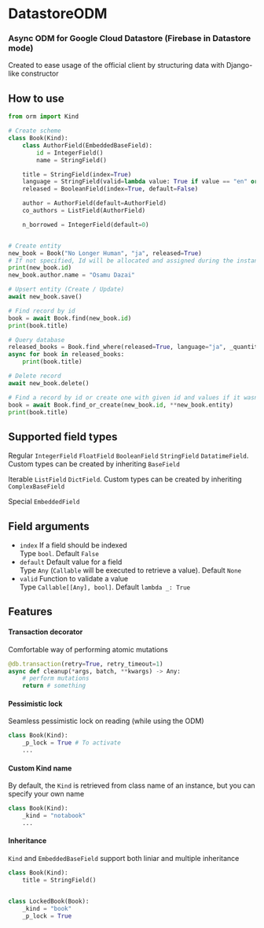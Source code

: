 # DatastoreODM
### Async ODM for Google Cloud Datastore (Firebase in Datastore mode)

Created to ease usage of the official client by structuring data with Django-like constructor

## How to use
```python
from orm import Kind

# Create scheme
class Book(Kind):
    class AuthorField(EmbeddedBaseField):
        id = IntegerField()
        name = StringField()

    title = StringField(index=True)
    language = StringField(valid=lambda value: True if value == "en" or value == "ja" else False, default="other")
    released = BooleanField(index=True, default=False)

    author = AuthorField(default=AuthorField)
    co_authors = ListField(AuthorField)

    n_borrowed = IntegerField(default=0)


# Create entity
new_book = Book("No Longer Human", "ja", released=True)
# If not specified, Id will be allocated and assigned during the instance creation
print(new_book.id)
new_book.author.name = "Osamu Dazai"

# Upsert entity (Create / Update)
await new_book.save()

# Find record by id
book = await Book.find(new_book.id)
print(book.title)

# Query database
released_books = Book.find_where(released=True, language="ja", _quantity=3)
async for book in released_books:
    print(book.title)

# Delete record
await new_book.delete()

# Find a record by id or create one with given id and values if it wasn't found
book = await Book.find_or_create(new_book.id, **new_book.entity)
print(book.title)
```

## Supported field types
Regular `IntegerField`  `FloatField`  `BooleanField`  `StringField`  `DatatimeField`. Custom types can be created by inheriting `BaseField`


Iterable `ListField`  `DictField`. Custom types can be created by inheriting `ComplexBaseField`


Special `EmbeddedField`  


## Field arguments
- `index` If a field should be indexed  
    Type `bool`. Default `False`  
- `default` Default value for a field  
    Type `Any` (`Callable` will be executed to retrieve a value). Default `None`  
- `valid` Function to validate a value  
    Type `Callable[[Any], bool]`. Default `lambda _: True`  

## Features
#### Transaction decorator
Comfortable way of performing atomic mutations
```python
@db.transaction(retry=True, retry_timeout=1)
async def cleanup(*args, batch, **kwargs) -> Any:
    # perform mutations
    return # something
```
#### Pessimistic lock
Seamless pessimistic lock on reading (while using the ODM)
```python
class Book(Kind):
    _p_lock = True # To activate
    ...
```
#### Custom Kind name
By default, the `Kind` is retrieved from class name of an instance, but you can specify your own name
```python
class Book(Kind):
    _kind = "notabook"
    ...
```
#### Inheritance
`Kind` and `EmbeddedBaseField` support both liniar and multiple inheritance 
```python
class Book(Kind):
    title = StringField()


class LockedBook(Book):
    _kind = "book"
    _p_lock = True
```
